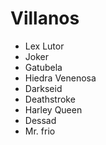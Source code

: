 # Villanos

* Lex Lutor
* Joker
* Gatubela
* Hiedra Venenosa
* Darkseid
* Deathstroke
* Harley Queen
* Dessad
* Mr. frio